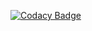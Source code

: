 
[![Codacy Badge](https://api.codacy.com/project/badge/Grade/67c4678f91474ed19b877c4d58ae51ca)](https://app.codacy.com/gh/Narrasravani12/MiniProject?utm_source=github.com&utm_medium=referral&utm_content=Narrasravani12/MiniProject&utm_campaign=Badge_Grade_Settings)

